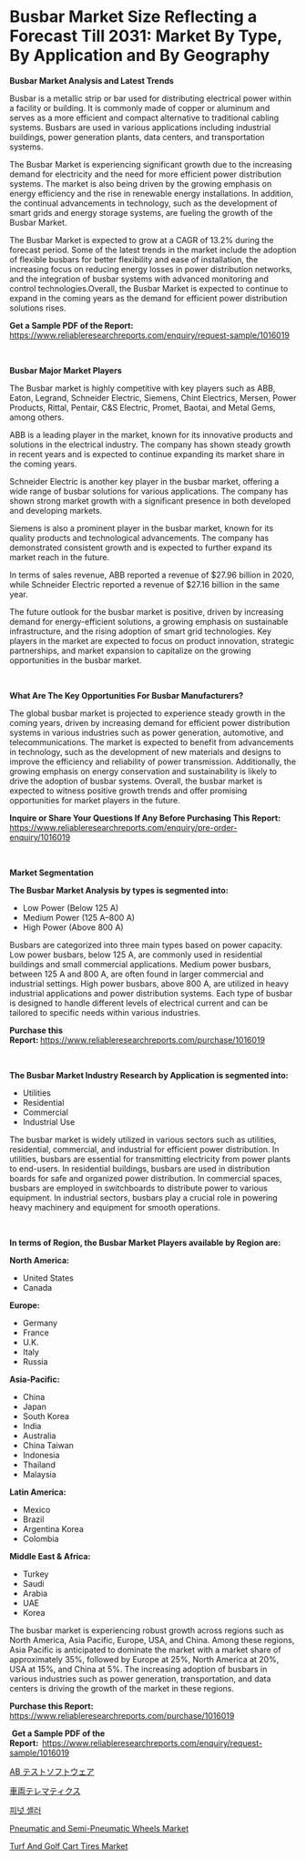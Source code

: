 <p><h1>Busbar Market Size Reflecting a Forecast Till 2031: Market By Type, By Application and By Geography</h1></p><p><strong>Busbar Market Analysis and Latest Trends</strong></p>
<p><p>Busbar is a metallic strip or bar used for distributing electrical power within a facility or building. It is commonly made of copper or aluminum and serves as a more efficient and compact alternative to traditional cabling systems. Busbars are used in various applications including industrial buildings, power generation plants, data centers, and transportation systems.</p><p>The Busbar Market is experiencing significant growth due to the increasing demand for electricity and the need for more efficient power distribution systems. The market is also being driven by the growing emphasis on energy efficiency and the rise in renewable energy installations. In addition, the continual advancements in technology, such as the development of smart grids and energy storage systems, are fueling the growth of the Busbar Market.</p><p>The Busbar Market is expected to grow at a CAGR of 13.2% during the forecast period. Some of the latest trends in the market include the adoption of flexible busbars for better flexibility and ease of installation, the increasing focus on reducing energy losses in power distribution networks, and the integration of busbar systems with advanced monitoring and control technologies.Overall, the Busbar Market is expected to continue to expand in the coming years as the demand for efficient power distribution solutions rises.</p></p>
<p><strong>Get a Sample PDF of the Report:&nbsp;</strong> <a href="https://www.reliableresearchreports.com/enquiry/request-sample/1016019">https://www.reliableresearchreports.com/enquiry/request-sample/1016019</a></p>
<p>&nbsp;</p>
<p><strong>Busbar Major Market Players</strong></p>
<p><p>The Busbar market is highly competitive with key players such as ABB, Eaton, Legrand, Schneider Electric, Siemens, Chint Electrics, Mersen, Power Products, Rittal, Pentair, C&S Electric, Promet, Baotai, and Metal Gems, among others.</p><p>ABB is a leading player in the market, known for its innovative products and solutions in the electrical industry. The company has shown steady growth in recent years and is expected to continue expanding its market share in the coming years.</p><p>Schneider Electric is another key player in the busbar market, offering a wide range of busbar solutions for various applications. The company has shown strong market growth with a significant presence in both developed and developing markets.</p><p>Siemens is also a prominent player in the busbar market, known for its quality products and technological advancements. The company has demonstrated consistent growth and is expected to further expand its market reach in the future.</p><p>In terms of sales revenue, ABB reported a revenue of $27.96 billion in 2020, while Schneider Electric reported a revenue of $27.16 billion in the same year.</p><p>The future outlook for the busbar market is positive, driven by increasing demand for energy-efficient solutions, a growing emphasis on sustainable infrastructure, and the rising adoption of smart grid technologies. Key players in the market are expected to focus on product innovation, strategic partnerships, and market expansion to capitalize on the growing opportunities in the busbar market.</p></p>
<p>&nbsp;</p>
<p><strong>What Are The Key Opportunities For Busbar Manufacturers?</strong></p>
<p><p>The global busbar market is projected to experience steady growth in the coming years, driven by increasing demand for efficient power distribution systems in various industries such as power generation, automotive, and telecommunications. The market is expected to benefit from advancements in technology, such as the development of new materials and designs to improve the efficiency and reliability of power transmission. Additionally, the growing emphasis on energy conservation and sustainability is likely to drive the adoption of busbar systems. Overall, the busbar market is expected to witness positive growth trends and offer promising opportunities for market players in the future.</p></p>
<p><strong>Inquire or Share Your Questions If Any Before Purchasing This Report:</strong> <a href="https://www.reliableresearchreports.com/enquiry/pre-order-enquiry/1016019">https://www.reliableresearchreports.com/enquiry/pre-order-enquiry/1016019</a></p>
<p>&nbsp;</p>
<p><strong>Market Segmentation</strong></p>
<p><strong>The Busbar Market Analysis by types is segmented into:</strong></p>
<p><ul><li>Low Power (Below 125 A)</li><li>Medium Power (125 A–800 A)</li><li>High Power (Above 800 A)</li></ul></p>
<p><p>Busbars are categorized into three main types based on power capacity. Low power busbars, below 125 A, are commonly used in residential buildings and small commercial applications. Medium power busbars, between 125 A and 800 A, are often found in larger commercial and industrial settings. High power busbars, above 800 A, are utilized in heavy industrial applications and power distribution systems. Each type of busbar is designed to handle different levels of electrical current and can be tailored to specific needs within various industries.</p></p>
<p><strong>Purchase this Report:&nbsp;</strong><a href="https://www.reliableresearchreports.com/purchase/1016019">https://www.reliableresearchreports.com/purchase/1016019</a></p>
<p>&nbsp;</p>
<p><strong>The Busbar Market Industry Research by Application is segmented into:</strong></p>
<p><ul><li>Utilities</li><li>Residential</li><li>Commercial</li><li>Industrial Use</li></ul></p>
<p><p>The busbar market is widely utilized in various sectors such as utilities, residential, commercial, and industrial for efficient power distribution. In utilities, busbars are essential for transmitting electricity from power plants to end-users. In residential buildings, busbars are used in distribution boards for safe and organized power distribution. In commercial spaces, busbars are employed in switchboards to distribute power to various equipment. In industrial sectors, busbars play a crucial role in powering heavy machinery and equipment for smooth operations.</p></p>
<p>&nbsp;</p>
<p><strong>In terms of Region, the Busbar Market Players available by Region are:</strong></p>
<p>
    <p> <strong> North America: </strong>
        <ul>
            <li>United States</li>
            <li>Canada</li>
        </ul>
        </p> 
    <p> <strong> Europe: </strong>
        <ul>
            <li>Germany</li>
            <li>France</li>
            <li>U.K.</li>
            <li>Italy</li>
            <li>Russia</li>
        </ul>
        </p> 
    <p> <strong> Asia-Pacific: </strong>
        <ul>
            <li>China</li>
            <li>Japan</li>
            <li>South Korea</li>
            <li>India</li>
            <li>Australia</li>
            <li>China Taiwan</li>
            <li>Indonesia</li>
            <li>Thailand</li>
            <li>Malaysia</li>
        </ul>
        </p> 
    <p> <strong> Latin America: </strong>
        <ul>
            <li>Mexico</li>
            <li>Brazil</li>
            <li>Argentina Korea</li>
            <li>Colombia</li>
        </ul>
        </p> 
    <p> <strong> Middle East & Africa: </strong>
        <ul>
            <li>Turkey</li>
            <li>Saudi</li>
            <li>Arabia</li>
            <li>UAE</li>
            <li>Korea</li>
        </ul>
    </p>
    </p>
<p><p>The busbar market is experiencing robust growth across regions such as North America, Asia Pacific, Europe, USA, and China. Among these regions, Asia Pacific is anticipated to dominate the market with a market share of approximately 35%, followed by Europe at 25%, North America at 20%, USA at 15%, and China at 5%. The increasing adoption of busbars in various industries such as power generation, transportation, and data centers is driving the growth of the market in these regions.</p></p>
<p><strong>Purchase this Report: </strong><a href="https://www.reliableresearchreports.com/purchase/1016019">https://www.reliableresearchreports.com/purchase/1016019</a></p>
<p>&nbsp;<strong>Get a Sample PDF of the Report:&nbsp;&nbsp;</strong><a href="https://www.reliableresearchreports.com/enquiry/request-sample/1016019">https://www.reliableresearchreports.com/enquiry/request-sample/1016019</a></p>
<p><strong></strong></p>
<p><p><a href="https://github.com/EstelWisozk1/Market-Research-Report-List-1/blob/main/217751216540.md">AB テストソフトウェア</a></p><p><a href="https://github.com/lrlmopnhwd79300/Market-Research-Report-List-1/blob/main/225034816539.md">車両テレマティクス</a></p><p><a href="https://github.com/akzkkws047661437/Market-Research-Report-List-1/blob/main/358634315489.md">피넛 셸러</a></p><p><a href="https://issuu.com/reportprime-2/docs/pneumatic-and-semi-pneumatic-wheels-market-size-20">Pneumatic and Semi-Pneumatic Wheels Market</a></p><p><a href="https://issuu.com/reportprime-2/docs/turf-and-golf-cart-tires-market-size-2030.pptx">Turf And Golf Cart Tires Market</a></p></p>